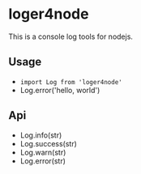 # loger4node

This is a console log tools for nodejs.

## Usage

- `import Log from 'loger4node'`
- Log.error('hello, world')

## Api

- Log.info(str)
- Log.success(str)
- Log.warn(str)
- Log.error(str)